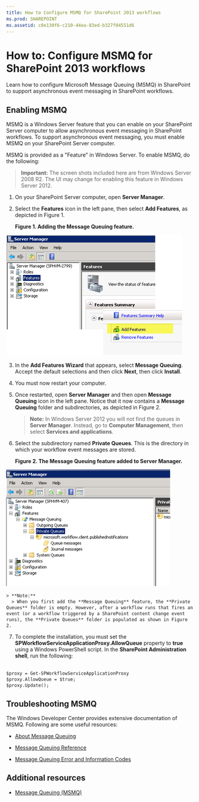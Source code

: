 ```yaml
---
title: How to Configure MSMQ for SharePoint 2013 workflows
ms.prod: SHAREPOINT
ms.assetid: c0e130f6-c210-44ea-83ed-b327f04551d6
---
```



# How to: Configure MSMQ for SharePoint 2013 workflows
Learn how to configure Microsoft Message Queuing (MSMQ) in SharePoint to support asynchronous event messaging in SharePoint workflows. 
## Enabling MSMQ

MSMQ is a Windows Server feature that you can enable on your SharePoint Server computer to allow asynchronous event messaging in SharePoint workflows. To support asynchronous event messaging, you must enable MSMQ on your SharePoint Server computer.
  
    
    
MSMQ is provided as a "Feature" in Windows Server. To enable MSMQ, do the following:
  
    
    

> **Important:**
> The screen shots included here are from Windows Server 2008 R2. The UI may change for enabling this feature in Windows Server 2012. 
  
    
    


1. On your SharePoint Server computer, open **Server Manager**.
    
  
2. Select the **Features** icon in the left pane, then select **Add Features**, as depicted in Figure 1.
    
   **Figure 1. Adding the Message Queuing feature.**

  

  ![Figure 1. Adding the Message Queuing feature.](../../images/ng_MsmqFeature.png)
  

  

  
3. In the **Add Features Wizard** that appears, select **Message Queuing**. Accept the default selections and then click **Next**, then click **Install**.
    
  
4. You must now restart your computer.
    
  
5. Once restarted, open **Server Manager** and then open **Message Queuing** icon in the left pane. Notice that it now contains a **Message Queuing** folder and subdirectories, as depicted in Figure 2.
    
    > **Note:**
      > In Windows Server 2012 you will not find the queues in **Server Manager**. Instead, go to **Computer Management**, then select **Services and applications**. 
6. Select the subdirectory named **Private Queues**. This is the directory in which your workflow event messages are stored.
    
   **Figure 2. The Message Queuing feature added to Server Manager.**

  

  ![Figure 2. The Message Queuing feature added to Ser](../../images/ng_MsmqQueues.png)
  

    
    
    
    > **Note:**
      > When you first add the **Message Queuing** feature, the **Private Queues** folder is empty. However, after a workflow runs that fires an event (or a workflow triggered by a SharePoint content change event runs), the **Private Queues** folder is populated as shown in Figure 2.
7. To complete the installation, you must set the **SPWorkflowServiceApplicationProxy.AllowQueue** property to **true** using a Windows PowerShell script. In the **SharePoint Administration shell**, run the following:
    
```
  
$proxy = Get-SPWorkflowServiceApplicationProxy
$proxy.AllowQueue = $true;
$proxy.Update();

```


## Troubleshooting MSMQ

The Windows Developer Center provides extensive documentation of MSMQ. Following are some useful resources:
  
    
    

-  [About Message Queuing](http://msdn.microsoft.com/en-us/library/windows/desktop/ms706032%28v=vs.85%29.aspx)
    
  
-  [Message Queuing Reference](http://msdn.microsoft.com/en-us/library/windows/desktop/ms700112%28v=vs.85%29.aspx)
    
  
-  [Message Queuing Error and Information Codes](http://msdn.microsoft.com/en-us/library/windows/desktop/ms700106%28v=vs.85%29.aspx)
    
  

## Additional resources
<a name="bk_addresources"> </a>


-  [Message Queuing (MSMQ)](http://msdn.microsoft.com/en-us/library/windows/desktop/ms711472%28v=vs.85%29.aspx)
    
  

  
    
    

